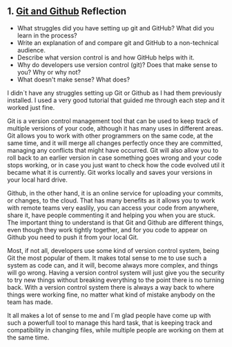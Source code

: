 ## 1. [Git and Github](1_get_started/readme.md) Reflection

* What struggles did you have setting up git and GitHub? What did you learn in the process?
* Write an explanation of and compare git and GitHub to a non-technical audience.
* Describe what version control is and how GitHub helps with it.
* Why do developers use version control (git)? Does that make sense to you? Why or why not?
* What doesn't make sense? What does?

<!-- Add your reflection here. Remove the comment markers -->

I didn`t have any struggles setting up Git or Github as I had them previously installed. I used a very good tutorial that guided me through each step and it worked just fine.

Git is a version control management tool that can be used to keep track of multiple versions of your code, although it has many uses in different areas. Git allows you to work with other programmers on the same code, at the same time, and it will merge all changes perfectly once they are committed, managing any conflicts that might have occurred. Git will also allow you to roll back to an earlier version in case something goes wrong and your code stops working, or in case you just want to check how the code evolved util it became what it is currently.  Git works locally and saves your versions in your local hard drive.

Github, in the other hand, it is an online service for uploading your commits, or changes, to the cloud. That has many benefits as it allows you to work with remote teams very easlily, you can access your code from anywhere, share it, have people commenting it and helping you when you are stuck. The important thing to understand is that Git and Github are different things, even though they work tightly together, and for you code to appear on Github you need to push it from your local Git.

Most, if not all, developers use some kind of version control system, being Git the most popular of them. It makes total sense to me to use such a system as code can, and it will, become always more complex, and things will go wrong. Having a version control system will just give you the security to try new things without breaking everything to the point there is no turning back. With a version control system there is always a way back to where things were working fine, no matter what kind of mistake anybody on the team has made.

It all makes a lot of sense to me and I`m glad people have come up with such a powerfull tool to manage this hard task, that is keeping track and compatibility in changing files, while multiple people are working on them at the same time.
